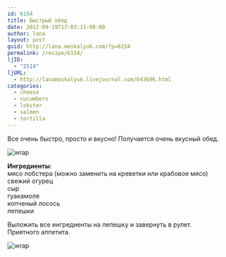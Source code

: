 ```yaml
---
id: 6154
title: Быстрый обед
date: 2012-09-19T17:03:11-08:00
author: lana
layout: post
guid: http://lana.moskalyuk.com/?p=6154
permalink: /recipe/6154/
ljID:
  - "2514"
ljURL:
  - http://lanamoskalyuk.livejournal.com/643696.html
categories:
  - cheese
  - cucumbers
  - lobster
  - salmon
  - tortilla
---
```

Все очень быстро, просто и вкусно! Получается очень вкусный обед.

![wrap](http://farm9.staticflickr.com/8298/8004630382_796feecc6c_c.jpg) 

**Ингредиенты**:  
мясо лобстера (можно заменить на креветки или крабовое мясо)  
свежий огурец  
сыр  
гуакамоле  
копченый лосось  
лепешки

Выложить все ингредиенты на лепешку и завернуть в рулет.  
Приятного аппетита.

![wrap](http://farm9.staticflickr.com/8182/8004630668_b22686fd79_c.jpg)